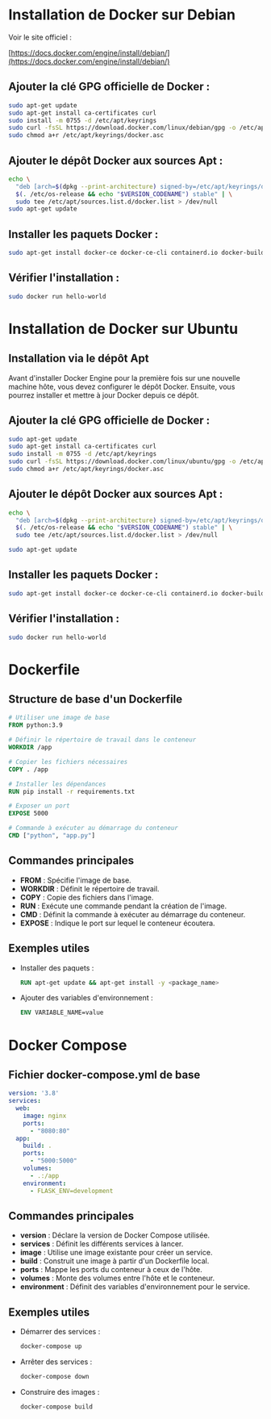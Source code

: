 # Installation de Docker sur Debian

Voir le site officiel :

[https://docs.docker.com/engine/install/debian/](https://docs.docker.com/engine/install/debian/)

## Ajouter la clé GPG officielle de Docker :

```bash
sudo apt-get update
sudo apt-get install ca-certificates curl
sudo install -m 0755 -d /etc/apt/keyrings
sudo curl -fsSL https://download.docker.com/linux/debian/gpg -o /etc/apt/keyrings/docker.asc
sudo chmod a+r /etc/apt/keyrings/docker.asc
```

## Ajouter le dépôt Docker aux sources Apt :

```bash
echo \
  "deb [arch=$(dpkg --print-architecture) signed-by=/etc/apt/keyrings/docker.asc] https://download.docker.com/linux/debian \
  $(. /etc/os-release && echo "$VERSION_CODENAME") stable" | \
  sudo tee /etc/apt/sources.list.d/docker.list > /dev/null
sudo apt-get update
```

## Installer les paquets Docker :

```bash
sudo apt-get install docker-ce docker-ce-cli containerd.io docker-buildx-plugin docker-compose-plugin
```

## Vérifier l'installation :

```bash
sudo docker run hello-world
```

# Installation de Docker sur Ubuntu

## Installation via le dépôt Apt
Avant d'installer Docker Engine pour la première fois sur une nouvelle machine hôte, vous devez configurer le dépôt Docker. Ensuite, vous pourrez installer et mettre à jour Docker depuis ce dépôt.

## Ajouter la clé GPG officielle de Docker :

```bash
sudo apt-get update
sudo apt-get install ca-certificates curl
sudo install -m 0755 -d /etc/apt/keyrings
sudo curl -fsSL https://download.docker.com/linux/ubuntu/gpg -o /etc/apt/keyrings/docker.asc
sudo chmod a+r /etc/apt/keyrings/docker.asc
```

## Ajouter le dépôt Docker aux sources Apt :

```bash
echo \
  "deb [arch=$(dpkg --print-architecture) signed-by=/etc/apt/keyrings/docker.asc] https://download.docker.com/linux/ubuntu \
  $(. /etc/os-release && echo "$VERSION_CODENAME") stable" | \
  sudo tee /etc/apt/sources.list.d/docker.list > /dev/null

sudo apt-get update
```

## Installer les paquets Docker :

```bash
sudo apt-get install docker-ce docker-ce-cli containerd.io docker-buildx-plugin docker-compose-plugin
```

## Vérifier l'installation :

```bash
sudo docker run hello-world
```

# Dockerfile

## Structure de base d'un Dockerfile

```Dockerfile
# Utiliser une image de base
FROM python:3.9

# Définir le répertoire de travail dans le conteneur
WORKDIR /app

# Copier les fichiers nécessaires
COPY . /app

# Installer les dépendances
RUN pip install -r requirements.txt

# Exposer un port
EXPOSE 5000

# Commande à exécuter au démarrage du conteneur
CMD ["python", "app.py"]
```

## Commandes principales

- **FROM** : Spécifie l'image de base.
- **WORKDIR** : Définit le répertoire de travail.
- **COPY** : Copie des fichiers dans l'image.
- **RUN** : Exécute une commande pendant la création de l'image.
- **CMD** : Définit la commande à exécuter au démarrage du conteneur.
- **EXPOSE** : Indique le port sur lequel le conteneur écoutera.

## Exemples utiles

- Installer des paquets :
  ```Dockerfile
  RUN apt-get update && apt-get install -y <package_name>
  ```

- Ajouter des variables d'environnement :
  ```Dockerfile
  ENV VARIABLE_NAME=value
  ```

# Docker Compose

## Fichier docker-compose.yml de base

```yaml
version: '3.8'
services:
  web:
    image: nginx
    ports:
      - "8080:80"
  app:
    build: .
    ports:
      - "5000:5000"
    volumes:
      - .:/app
    environment:
      - FLASK_ENV=development
```

## Commandes principales

- **version** : Déclare la version de Docker Compose utilisée.
- **services** : Définit les différents services à lancer.
- **image** : Utilise une image existante pour créer un service.
- **build** : Construit une image à partir d'un Dockerfile local.
- **ports** : Mappe les ports du conteneur à ceux de l'hôte.
- **volumes** : Monte des volumes entre l'hôte et le conteneur.
- **environment** : Définit des variables d'environnement pour le service.

## Exemples utiles

- Démarrer des services :
  ```bash
  docker-compose up
  ```

- Arrêter des services :
  ```bash
  docker-compose down
  ```

- Construire des images :
  ```bash
  docker-compose build
  ```
